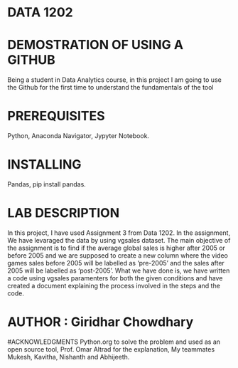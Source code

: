 # DATA 1202

# DEMOSTRATION OF USING A GITHUB
  Being a student in Data Analytics course, in this project I am going to use the Github for the first time to understand the fundamentals of the tool
  
# PREREQUISITES
  Python,
  Anaconda Navigator,
  Jypyter Notebook.
 
# INSTALLING
  Pandas,
  pip install pandas.
  
 # LAB DESCRIPTION
   In this project, I have used Assignment 3 from Data 1202. In the assignment, We have levaraged the data by using vgsales dataset. The main objective of the assignment is to    find if the average global sales is higher after 2005 or before 2005 and we are supposed to create a new column where the video games sales before 2005 will be labelled as   ‘pre-2005’ and the sales after 2005 will be labelled as ‘post-2005’. What we have done is, we have written a code using vgsales paramenters for both the given conditions and   have created a document explaining the process involved in the steps and the code. 
  
 # AUTHOR : Giridhar Chowdhary
  
 #ACKNOWLEDGMENTS
  Python.org to solve the problem and used as an open source tool,
  Prof. Omar Altrad for the explanation,
  My teammates Mukesh, Kavitha, Nishanth and Abhijeeth.
